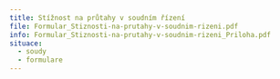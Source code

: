 ```yaml
---
title: Stížnost na průtahy v soudním řízení
file: Formular_Stiznosti-na-prutahy-v-soudnim-rizeni.pdf
info: Formular_Stiznosti-na-prutahy-v-soudnim-rizeni_Priloha.pdf
situace:
  - soudy
  - formulare
---
```

